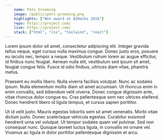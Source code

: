 ```yaml
---
    name: Pets Grooming
    image: /public/pets-grooming.png
    highlights: ["Won award at AIHacks 2016"]
    repo: https://project.com/
    live: https://project.com/
    stack: ["html", "css", "tailwind", "react"]
---
```


Lorem ipsum dolor sit amet, consectetur adipiscing elit. Integer gravida tellus neque, eget cursus nulla maximus congue. Donec justo eros, posuere eu iaculis nec, tempor a neque. Vestibulum rutrum lorem ac augue efficitur, id finibus nunc feugiat. Aenean nulla elit, vestibulum sed ipsum sit amet, feugiat congue felis. Fusce id odio finibus, ultrices diam vitae, pharetra metus.

Praesent eu mollis libero. Nulla viverra facilisis volutpat. Nunc ac sodales ipsum. Nulla elementum mollis diam sit amet accumsan. Ut rhoncus enim in enim convallis, sed bibendum velit viverra. Donec congue dignissim ante, vitae rhoncus dolor congue eu. Cras pellentesque sem nec ultrices eleifend. Donec hendrerit libero id ligula tempus, et cursus sapien porttitor.

Ut id velit justo. Mauris egestas lobortis sem sit amet venenatis. Morbi vitae dictum justo. Donec scelerisque vehicula egestas. Curabitur euismod hendrerit urna vel volutpat. Ut tempor sodales quam vel pulvinar. Sed non consequat nunc. Quisque laoreet luctus ligula, in convallis mi ornare vel. Vivamus ac ligula in dolor porttitor pellentesque dignissim et arcu.


